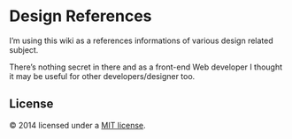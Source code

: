 # Design References

I’m using this wiki as a references informations of various design related subject.

There’s nothing secret in there and as a front-end Web developer I thought it may be useful for other developers/designer too.

## License
© 2014 licensed under a [MIT license](http://jpsirois.mit-license.org/license.html).
